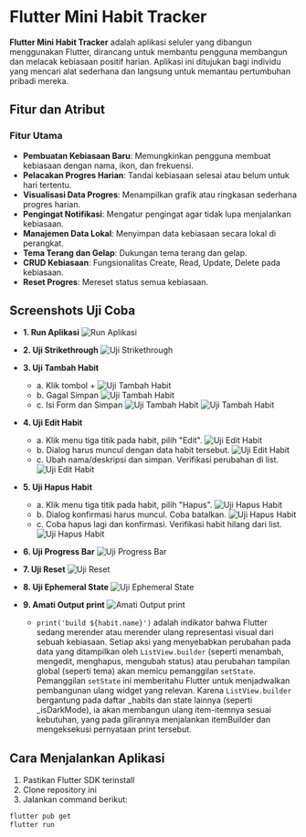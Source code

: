 # Flutter Mini Habit Tracker

**Flutter Mini Habit Tracker** adalah aplikasi seluler yang dibangun menggunakan Flutter, dirancang untuk membantu pengguna membangun dan melacak kebiasaan positif harian. Aplikasi ini ditujukan bagi individu yang mencari alat sederhana dan langsung untuk memantau pertumbuhan pribadi mereka.

## Fitur dan Atribut

### Fitur Utama

* **Pembuatan Kebiasaan Baru**: Memungkinkan pengguna membuat kebiasaan dengan nama, ikon, dan frekuensi.
* **Pelacakan Progres Harian**: Tandai kebiasaan selesai atau belum untuk hari tertentu.
* **Visualisasi Data Progres**: Menampilkan grafik atau ringkasan sederhana progres harian.
* **Pengingat Notifikasi**: Mengatur pengingat agar tidak lupa menjalankan kebiasaan.
* **Manajemen Data Lokal**: Menyimpan data kebiasaan secara lokal di perangkat.
* **Tema Terang dan Gelap**: Dukungan tema terang dan gelap.
* **CRUD Kebiasaan**: Fungsionalitas Create, Read, Update, Delete pada kebiasaan.
* **Reset Progres**: Mereset status semua kebiasaan.

## Screenshots Uji Coba

* **1. Run Aplikasi**
  ![Run Aplikasi](screenshot/img_1.png)

* **2. Uji Strikethrough**
  ![Uji Strikethrough](screenshot/img_2.png)

* **3. Uji Tambah Habit**
  * a. Klik tombol +
    ![Uji Tambah Habit](screenshot/img_3.png)
  * b. Gagal Simpan
    ![Uji Tambah Habit](screenshot/img_4.png)
  * c. Isi Form dan Simpan
    ![Uji Tambah Habit](screenshot/img_5.png)
    ![Uji Tambah Habit](screenshot/img_6.png)

* **4. Uji Edit Habit**
    * a. Klik menu tiga titik pada habit, pilih "Edit".
      ![Uji Edit Habit](screenshot/img_7.png)
    * b. Dialog harus muncul dengan data habit tersebut.
      ![Uji Edit Habit](screenshot/img_8.png)
    * c. Ubah nama/deskripsi dan simpan. Verifikasi perubahan di list.
      ![Uji Edit Habit](screenshot/img_9.png)

* **5. Uji Hapus Habit**
    * a. Klik menu tiga titik pada habit, pilih "Hapus".
      ![Uji Hapus Habit](screenshot/img_10.png)
    * b. Dialog konfirmasi harus muncul. Coba batalkan.
      ![Uji Hapus Habit](screenshot/img_11.png)
    * c. Coba hapus lagi dan konfirmasi. Verifikasi habit hilang dari list.
      ![Uji Hapus Habit](screenshot/img_12.png)

* **6. Uji Progress Bar**
  ![Uji Progress Bar](screenshot/img_13.png)

* **7. Uji Reset**
  ![Uji Reset](screenshot/img_14.png)

* **8. Uji Ephemeral State**
  ![Uji Ephemeral State](screenshot/img_16.png)

* **9. Amati Output print**
  ![Amati Output print](screenshot/img_17.png)
  * `print('build ${habit.name}')` adalah indikator bahwa Flutter sedang merender atau merender ulang representasi visual dari sebuah kebiasaan. Setiap aksi yang menyebabkan perubahan pada data yang ditampilkan oleh `ListView.builder` (seperti menambah, mengedit, menghapus, mengubah status) atau perubahan tampilan global (seperti tema) akan memicu pemanggilan `setState`. Pemanggilan `setState` ini memberitahu Flutter untuk menjadwalkan pembangunan ulang widget yang relevan. Karena `ListView.builder` bergantung pada daftar _habits dan state lainnya (seperti _isDarkMode), ia akan membangun ulang item-itemnya sesuai kebutuhan, yang pada gilirannya menjalankan itemBuilder dan mengeksekusi pernyataan print tersebut.


## Cara Menjalankan Aplikasi

1. Pastikan Flutter SDK terinstall
2. Clone repository ini
3. Jalankan command berikut:
```bash
flutter pub get
flutter run
```
